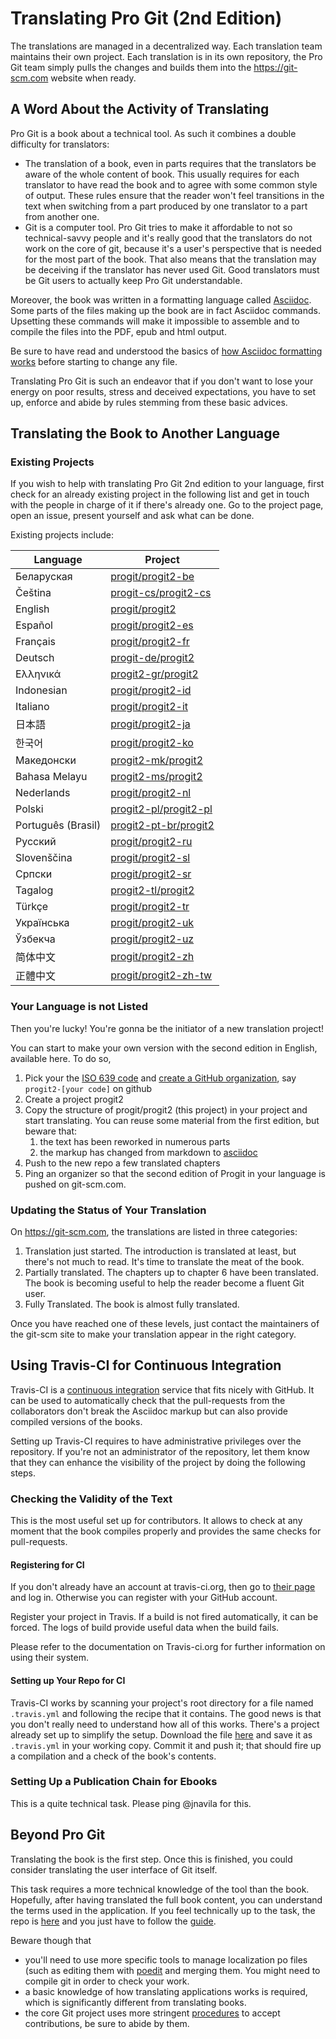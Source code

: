 # Translating Pro Git (2nd Edition)

The translations are managed in a decentralized way. Each translation team maintains their own project. Each translation is in its own repository, the Pro Git team simply pulls the changes and builds them into the https://git-scm.com website when ready.

## A Word About the Activity of Translating

Pro Git is a book about a technical tool. As such it combines a double difficulty for translators:

 * The translation of a book, even in parts requires that the translators be aware of the whole content of book. This usually requires for each translator to have read the book and to agree with some common style of output. These rules ensure that the reader won't feel transitions in the text when switching from a part produced by one translator to a part from another one.
 * Git is a computer tool. Pro Git tries to make it affordable to not so technical-savvy people and it's really good that the translators do not work on the core of git, because it's a user's perspective that is needed for the most part of the book. That also means that the translation may be deceiving if the translator has never used Git. Good translators must be Git users to actually keep Pro Git understandable.

Moreover, the book was written in a formatting language called [Asciidoc](https://asciidoctor.org). Some parts of the files making up the book are in fact Asciidoc commands. Upsetting these commands will make it impossible to assemble and to compile the files into the PDF, epub and html output.

Be sure to have read and understood the basics of [how Asciidoc formatting works](https://asciidoctor.org/docs/asciidoc-syntax-quick-reference/) before starting to change any file.

Translating Pro Git is such an endeavor that if you don't want to lose your energy on poor results, stress and deceived expectations, you have to set up, enforce and abide by rules stemming from these basic advices.

## Translating the Book to Another Language

### Existing Projects

If you wish to help with translating Pro Git 2nd edition to your language, first check for an already existing project in the following list and get in touch with the people in charge of it if there's already one. Go to the project page, open an issue, present yourself and ask what can be done.

Existing projects include:

  Language   |   Project
------------ | -------------
Беларуская  | [progit/progit2-be](https://github.com/progit/progit2-be)
Čeština    | [progit-cs/progit2-cs](https://github.com/progit-cs/progit2-cs)
English    | [progit/progit2](https://github.com/progit/progit2)
Español    | [progit/progit2-es](https://github.com/progit/progit2-es)
Français   | [progit/progit2-fr](https://github.com/progit/progit2-fr)
Deutsch    | [progit-de/progit2](https://github.com/progit-de/progit2)
Ελληνικά   | [progit2-gr/progit2](https://github.com/progit2-gr/progit2)
Indonesian | [progit/progit2-id](https://github.com/progit/progit2-id)
Italiano   | [progit/progit2-it](https://github.com/progit/progit2-it)
日本語   | [progit/progit2-ja](https://github.com/progit/progit2-ja)
한국어   | [progit/progit2-ko](https://github.com/progit/progit2-ko)
Македонски | [progit2-mk/progit2](https://github.com/progit2-mk/progit2)
Bahasa Melayu| [progit2-ms/progit2](https://github.com/progit2-ms/progit2)
Nederlands | [progit/progit2-nl](https://github.com/progit/progit2-nl)
Polski | [progit2-pl/progit2-pl](https://github.com/progit2-pl/progit2-pl)
Português (Brasil) | [progit2-pt-br/progit2](https://github.com/progit2-pt-br/progit2)
Русский   | [progit/progit2-ru](https://github.com/progit/progit2-ru)
Slovenščina  | [progit/progit2-sl](https://github.com/progit/progit2-sl)
Српски   | [progit/progit2-sr](https://github.com/progit/progit2-sr)
Tagalog   | [progit2-tl/progit2](https://github.com/progit2-tl/progit2)
Türkçe   | [progit/progit2-tr](https://github.com/progit/progit2-tr)
Українська| [progit/progit2-uk](https://github.com/progit/progit2-uk)
Ўзбекча  | [progit/progit2-uz](https://github.com/progit/progit2-uz)
简体中文  | [progit/progit2-zh](https://github.com/progit/progit2-zh)
正體中文  | [progit/progit2-zh-tw](https://github.com/progit/progit2-zh-tw)

### Your Language is not Listed

Then you're lucky! You're gonna be the initiator of a new translation project!

You can start to make your own version with the second edition in English, available here. To do so,

 1. Pick your the [ISO 639 code](https://en.wikipedia.org/wiki/List_of_ISO_639-1_codes) and [create a GitHub organization](https://help.github.com/articles/creating-a-new-organization-from-scratch/), say `progit2-[your code]` on github
 2. Create a project progit2
 3. Copy the structure of progit/progit2 (this project) in your project and start translating. You can reuse some material from the first edition, but beware that:
    1. the text has been reworked in numerous parts
    2. the markup has changed from markdown to [asciidoc](http://asciidoc.org)
 4. Push to the new repo a few translated chapters
 5. Ping an organizer so that the second edition of Progit in your language is pushed on git-scm.com.

### Updating the Status of Your Translation

On https://git-scm.com, the translations are listed in three categories:

 1. Translation just started. The introduction is translated at least, but there's not much to read. It's time to translate the meat of the book.
 2. Partially translated. The chapters up to chapter 6 have been translated. The book is becoming useful to help the reader become a fluent Git user.
 3. Fully Translated. The book is almost fully translated.

 Once you have reached one of these levels, just contact the maintainers of the git-scm site to make your translation appear in the right category.

## Using Travis-CI for Continuous Integration

Travis-CI is a [continuous integration](https://en.wikipedia.org/wiki/Continuous_integration) service that fits nicely with GitHub. It can be used to automatically check that the pull-requests from the collaborators don't break the Asciidoc markup but can also provide compiled versions of the books.

Setting up Travis-CI requires to have administrative privileges over the repository. If you're not an administrator of the repository, let them know that they can enhance the visibility of the project by doing the following steps.

### Checking the Validity of the Text

This is the most useful set up for contributors. It allows to check at any moment that the book compiles properly and provides the same checks for pull-requests.

#### Registering for CI

If you don't already have an account at travis-ci.org, then go to [their page](https://travis-ci.org/) and log in. Otherwise you can register with your GitHub account.

Register your project in Travis. If a build is not fired automatically, it can be forced. The logs of build provide useful data when the build fails.

Please refer to the documentation on Travis-ci.org for further information on using their system.

#### Setting up Your Repo for CI

Travis-CI works by scanning your project's root directory for a file named `.travis.yml` and following the recipe that it contains. The good news is that you don't really need to understand how all of this works. There's a project already set up to simplify the setup. Download the file [here](https://raw.githubusercontent.com/progit/progit2-pub/master/travis.yml) and save it as `.travis.yml` in your working copy. Commit it and push it; that should fire up a compilation and a check of the book's contents.


### Setting Up a Publication Chain for Ebooks

This is a quite technical task. Please ping @jnavila for this.

## Beyond Pro Git

Translating the book is the first step. Once this is finished, you could consider translating the user interface of Git itself.

This task requires a more technical knowledge of the tool than the book. Hopefully, after having translated the full book content, you can understand the terms used in the application. If you feel technically up to the task, the repo is [here](https://github.com/git-l10n/git-po) and you just have to follow the [guide](https://github.com/git-l10n/git-po/blob/master/po/README).

Beware though that

 * you'll need to use more specific tools to manage localization po files (such as editing them with [poedit](https://poedit.net/) and merging them. You might need to compile git in order to check your work.
 * a basic knowledge of how translating applications works is required, which is significantly different from translating books.
 * the core Git project uses more stringent [procedures](https://github.com/git-l10n/git-po/blob/master/Documentation/SubmittingPatches) to accept contributions, be sure to abide by them.
